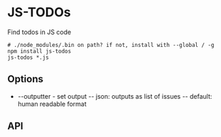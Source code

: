 # JS-TODOs

Find todos in JS code

```
# ./node_modules/.bin on path? if not, install with --global / -g
npm install js-todos
js-todos *.js
```

## Options

- --outputter - set output
-- json: outputs as list of issues
-- default: human readable format

## API


